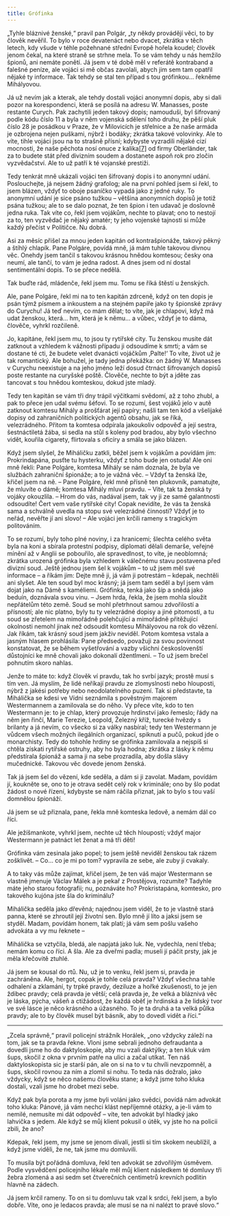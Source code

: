 ```yaml
---
title: Grófinka
---
```


„Tyhle bláznivé ženské,“ pravil pan Polgár, „ty někdy provádějí věci, to by člověk nevěřil. To bylo v roce devatenáct nebo dvacet, zkrátka v těch letech, kdy všude v téhle požehnané střední Evropě hořela koudel; člověk jenom čekal, na které straně se strhne mela. To se vám tehdy u nás hemžilo špionů, ani nemáte ponětí. Já jsem v té době měl v referátě kontraband a falešné peníze, ale vojáci si mě občas zavolali, abych jim sem tam opatřil nějaké ty informace. Tak tehdy se stal ten případ s tou grófinkou… řekněme Mihályovou.

Já už nevím jak a kterak, ale tehdy dostali vojáci anonymní dopis, aby si dali pozor na korespondenci, která se posílá na adresu W. Manasses, poste restante Curych. Pak zachytili jeden takový dopis; namouduši, byl šifrovaný podle kódu číslo 11 a byla v něm vojenská sdělení toho druhu, že pěší pluk číslo 28 je posádkou v Praze, že v Milovicích je střelnice a že naše armáda je ozbrojena nejen puškami, nýbrž i bodáky; zkrátka takové volovinky. Ale to víte, tihle vojáci jsou na to strašně přísní; kdybyste vyzradili nějaké cizí mocnosti, že naše pěchota nosí onuce z kalika[\[7\]](./resources/undefined) od firmy Oberländer, tak za to budete stát před divizním soudem a dostanete aspoň rok pro zločin vyzvědačství. Ale to už patří k té vojanské prestiži.

Tedy tenkrát mně ukázali vojáci ten šifrovaný dopis i to anonymní udání. Poslouchejte, já nejsem žádný grafolog; ale na první pohled jsem si řekl, to jsem blázen, vždyť to oboje psaníčko vypadá jako z jedné ruky. To anonymní udání je sice psáno tužkou – většina anonymních dopisů je totiž psána tužkou; ale to se dalo poznat, že ten špion i ten udavač je doslovně jedna ruka. Tak víte co, řekl jsem vojákům, nechte to plavat; ono to nestojí za to, ten vyzvědač je nějaký amatér; ty jeho vojenské tajnosti si může každý přečíst v Političce. Nu dobrá.

Asi za měsíc přišel za mnou jeden kapitán od kontrašpionáže, takový pěkný a štíhlý chlapík. Pane Polgáre, povídá mně, já mám tuhle takovou divnou věc. Onehdy jsem tančil s takovou krásnou hnědou komtesou; česky ona neumí, ale tančí, to vám je jedna radost. A dnes jsem od ní dostal sentimentální dopis. To se přece nedělá.

Tak buďte rád, mládenče, řekl jsem mu. Tomu se říká štěstí u ženských.

Ale, pane Polgáre, řekl mi na to ten kapitán zdrceně, když on ten dopis je psán týmž písmem a inkoustem a na stejném papíře jako ty špionské zprávy do Curychu! Já teď nevím, co mám dělat; to víte, jak je chlapovi, když má udat ženskou, která… hm, která je k němu… a vůbec, vždyť je to dáma, člověče, vyhrkl rozčileně.

Jo, kapitáne, řekl jsem mu, to jsou ty rytířské city. Tu ženskou musíte dát zatknout a vzhledem k vážnosti případu ji odsoudíme k smrti; a vám se dostane té cti, že budete velet dvanácti vojáčkům ‚Palte!‘ To víte, život už je tak romantický. Ale bohužel, je tady jedna překážka: on žádný W. Manasses v Curychu neexistuje a na jeho jméno leží dosud čtrnáct šifrovaných dopisů poste restante na curyšské poště. Člověče, nechte to být a jděte zas tancovat s tou hnědou komteskou, dokud jste mladý.

Tedy ten kapitán se vám tři dny trápil výčitkami svědomí, až z toho zhubl, a pak to přece jen udal svému šéfovi. To se rozumí, šest vojáků jelo v autě zatknout komtesu Mihály a prošťárat její papíry; našli tam ten kód a všelijaké dopisy od zahraničních politických agentů obsahu, jak se říká, velezrádného. Přitom ta komtesa odpírala jakoukoliv odpověď a její sestra, šestnáctiletá žába, si sedla na stůl s koleny pod bradou, aby bylo všechno vidět, kouřila cigarety, flirtovala s oficíry a smála se jako blázen.

Když jsem slyšel, že Miháličku zatkli, běžel jsem k vojákům a povídám jim: Prokrindapána, pusťte tu hysterku, vždyť z toho bude jen ostuda! Ale oni mně řekli: Pane Polgáre, komtesa Mihály se nám doznala, že byla ve službách zahraniční špionáže; a to je vážná věc. – Vždyť ta ženská lže, křičel jsem na ně. – Pane Polgáre, řekl mně přísně ten plukovník, pamatujte, že mluvíte o dámě; komtesa Mihály mluví pravdu. – Víte, tak ta ženská ty vojáky okouzlila. – Hrom do vás, nadával jsem, tak vy ji ze samé galantnosti odsoudíte! Čert vem vaše rytířské city! Copak nevidíte, že vás ta ženská sama a schválně uvedla na stopu své velezrádné činnosti? Vždyť je to neřád, nevěřte jí ani slovo! – Ale vojáci jen krčili rameny s tragickým politováním.

To se rozumí, byly toho plné noviny, i za hranicemi; šlechta celého světa byla na koni a sbírala protestní podpisy, diplomati dělali demarše, veřejné mínění až v Anglii se pobouřilo, ale spravedlnost, to víte, je neoblomná; zkrátka urozená grófinka byla vzhledem k válečnému stavu postavena před divizní soud. Ještě jednou jsem šel k vojákům – to už jsem měl své informace – a říkám jim: Dejte mně ji, já vám ji potrestám – kdepak, nechtěli ani slyšet. Ale ten soud byl moc krásný; já jsem tam seděl a byl jsem vám dojat jako na Dámě s kaméliemi. Grófinka, tenká jako šíp a snědá jako beduín, doznávala svou vinu. – Jsem hrda, řekla, že jsem mohla sloužit nepřátelům této země. Soud se mohl přetrhnout samou zdvořilostí a přísností; ale nic platno, byly tu ty velezrádné dopisy a jiné pitomosti, a tu soud se zřetelem na mimořádně polehčující a mimořádně přitěžující okolnosti nemohl jinak než odsoudit komtesu Mihályovou na rok do vězení. Jak říkám, tak krásný soud jsem jakživ neviděl. Potom komtesa vstala a jasným hlasem prohlásila: Pane předsedo, považuji za svou povinnost konstatovat, že se během vyšetřování a vazby všichni českoslovenští důstojníci ke mně chovali jako dokonalí džentlmeni. – To už jsem brečel pohnutím skoro nahlas.

Jenže to máte to: když člověk ví pravdu, tak ho svrbí jazyk; prostě musí s tím ven. Já myslím, že lidé neříkají pravdu ze zlomyslnosti nebo hlouposti, nýbrž z jakési potřeby nebo neodolatelného puzení. Tak si představte, ta Mihálička se kdesi ve Vídni seznámila s pověstným majorem Westermannem a zamilovala se do něho. Vy přece víte, kdo to ten Westermann je: to je chlap, který provozuje hrdinství jako řemeslo; řády na něm jen řinčí, Marie Terezie, Leopold, Železný kříž, turecké hvězdy s brilanty a já nevím, co všecko si za války nasbíral; tedy ten Westermann je vůdcem všech možných ilegálních organizací, spiknutí a pučů, pokud jde o monarchisty. Tedy do tohohle hrdiny se grófinka zamilovala a nejspíš si chtěla získati rytířské ostruhy, aby ho byla hodna; zkrátka z lásky k němu předstírala špionáž a sama ji na sebe prozradila, aby došla slávy mučednické. Takovou věc dovede jenom ženská.

Tak já jsem šel do vězení, kde seděla, a dám si ji zavolat. Madam, povídám jí, koukněte se, ono to je otrava sedět celý rok v kriminále; ono by šlo podat žádost o nové řízení, kdybyste se nám ráčila přiznat, jak to bylo s tou vaší domnělou špionáží.

Já jsem se už přiznala, pane, řekla mně komteska ledově, a nemám dál co říci.

Ale ježíšmankote, vyhrkl jsem, nechte už těch hloupostí; vždyť major Westermann je patnáct let ženat a má tři děti!

Grófinka vám zesinala jako popel; to jsem ještě neviděl ženskou tak rázem zošklivět. – Co… co je mi po tom? vypravila ze sebe, ale zuby jí cvakaly.

A to taky vás může zajímat, křičel jsem, že ten váš major Westermann se vlastně jmenuje Václav Málek a je pekař z Prostějova, rozumíte? Tadyhle máte jeho starou fotografii; nu, poznáváte ho? Prokristapána, komtesko, pro takového kujóna jste šla do kriminálu?

Mihálička seděla jako dřevěná; najednou jsem viděl, že to je vlastně stará panna, které se zhroutil její životní sen. Bylo mně jí líto a jaksi jsem se styděl. Madam, povídám honem, tak platí; já vám sem pošlu vašeho advokáta a vy mu řeknete –

Mihálička se vztyčila, bledá, ale napjatá jako luk. Ne, vydechla, není třeba; nemám komu co říci. A šla. Ale za dveřmi padla; museli jí páčit prsty, jak je měla křečovitě ztuhlé.

Já jsem se kousal do rtů. Nu, už je to venku, řekl jsem si, pravda je zachráněna. Ale, hergot, copak je tohle celá pravda? Vždyť všechna tahle odhalení a zklamání, ty trpké pravdy, deziluze a hořké zkušenosti, to je jen ždibec pravdy; celá pravda je větší; celá pravda je, že velká a bláznivá věc je láska, pýcha, vášeň a ctižádost, že každá oběť je hrdinská a že lidský tvor ve své lásce je něco krásného a úžasného. To je ta druhá a ta velká půlka pravdy; ale to by člověk musel být básník, aby to dovedl vidět a říci.“

* * *

„Zcela správně,“ pravil policejní strážník Horálek, „ono vždycky záleží na tom, jak se ta pravda řekne. Vloni jsme sebrali jednoho defraudanta a dovedli jsme ho do daktyloskopie, aby mu vzali daktýlky; a ten kluk vám šups, skočil z okna v prvním patře na ulici a začal utíkat. Ten náš daktyloskopista sic je starší pán, ale on si na to v tu chvíli nevzpomněl, a šups, skočil rovnou za ním a zlomil si nohu. To teda nás dožralo, jako vždycky, když se něco našemu člověku stane; a když jsme toho kluka dostali, vzali jsme ho drobet mezi sebe.

Když pak byla porota a my jsme byli voláni jako svědci, povídá nám advokát toho kluka: Pánové, já vám nechci klást nepříjemné otázky, a je-li vám to nemilé, nemusíte mi dát odpověď – víte, ten advokát byl hladký jako lahvička s jedem. Ale když se můj klient pokusil o útěk, vy jste ho na policii zbili, že ano?

Kdepak, řekl jsem, my jsme se jenom dívali, jestli si tím skokem neublížil, a když jsme viděli, že ne, tak jsme mu domluvili.

To musila být pořádná domluva, řekl ten advokát se zdvořilým úsměvem. Podle vysvědčení policejního lékaře měl můj klient následkem té domluvy tři žebra zlomená a asi sedm set čtverečních centimetrů krevních podlitin hlavně na zádech.

Já jsem krčil rameny. To on si tu domluvu tak vzal k srdci, řekl jsem, a bylo dobře. Víte, ono je ledacos pravda; ale musí se na ni nalézt to pravé slovo.“
